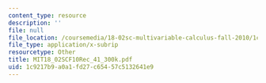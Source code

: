 ```yaml
---
content_type: resource
description: ''
file: null
file_location: /coursemedia/18-02sc-multivariable-calculus-fall-2010/1c9217b9a0a1fd27c65457c5132641e9_MIT18_02SCF10Rec_41_300k.srt
file_type: application/x-subrip
resourcetype: Other
title: MIT18_02SCF10Rec_41_300k.pdf
uid: 1c9217b9-a0a1-fd27-c654-57c5132641e9
---
```

